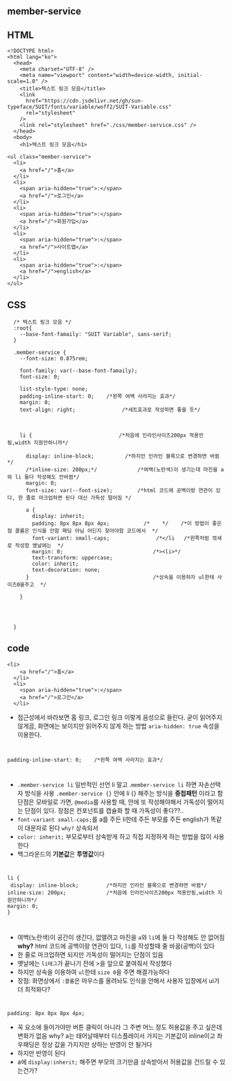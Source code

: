 ## member-service
## HTML
    <!DOCTYPE html>
    <html lang="ko">
      <head>
        <meta charset="UTF-8" />
        <meta name="viewport" content="width=device-width, initial-scale=1.0" />
        <title>텍스트 링크 모음</title>
        <link
          href="https://cdn.jsdelivr.net/gh/sun-typeface/SUIT/fonts/variable/woff2/SUIT-Variable.css"
          rel="stylesheet"
        />
        <link rel="stylesheet" href="./css/member-service.css" />
      </head>
      <body>
        <h1>텍스트 링크 모음</h1>

    <ul class="member-service">
      <li>
        <a href="/">홈</a>
      </li>
      <li>
        <span aria-hidden="true">:</span>
        <a href="/">로그인</a>
      </li>
      <li>
        <span aria-hidden="true">:</span>
        <a href="/">회원가입</a>
      </li>
      <li>
        <span aria-hidden="true">:</span>
        <a href="/">사이트맵</a>
      </li>
      <li>
        <span aria-hidden="true">:</span>
        <a href="/">english</a>
      </li>
    </ul>
   

  </body>
</html>

  ## CSS 
      /* 텍스트 링크 모음 */
      :root{
        --base-font-famaily: "SUIT Variable", sans-serif; 
      }

      .member-service {
        --font-size: 0.875rem;

        font-family: var(--base-font-famaily);
        font-size: 0;
        
        list-style-type: none;
        padding-inline-start: 0;    /*왼쪽 여백 사라지는 효과*/
        margin: 0;
        text-align: right;               /*세트효과로 작성하면 좋을 듯*/
          
                          
        
        li {                            /*처음에 인라인사이즈200px 적용안됨,width 지원안하니까*/
                  
          display: inline-block;          /*하지만 인라인 블록으로 변경하면 바뀜*/
          /*inline-size: 200px;*/             /*여백(노란색)이 생기는데 마진을 a와 li 둘다 작성해도 안바뀜*/
          margin: 0;
          font-size: var(--font-size);        /*html 코드에 공백이랑 연관이 있다, 한 줄로 마크업하면 된다 대신 가독성 떨어짐 */
          
          a {
            display: inherit;
            padding: 8px 8px 8px 4px;           /*    */    /*이 방법이 좋은 점 콜롬은 인식을 안함 패딩 아님 어딘지 찾아야함 코드에서  */
            font-variant: small-caps;               /*</li   /*왼쪽처럼 꺾새로 작성함 옜날에는  */
            margin: 0;                             /*><li>*/
            text-transform: uppercase;
            color: inherit;
            text-decoration: none;            
          }                                        /*상속을 이용하자 ul한테 사이즈0을주고  */
                                          
        } 
        
                                        
                                          
                                    
      }
## code 
    <li>
        <a href="/">홈</a>
      </li>
      <li>
        <span aria-hidden="true">:</span>
        <a href="/">로그인</a>
      </li>
- 접근성에서 바라보면 홈 링크, 로그인 링크 이렇게 음성으로 들린다.
굳이 읽어주지 않게끔, 화면에는 보이지만 읽어주지 않게 하는 방법 `aria-hidden: true` 속성을 이용한다.
#    
    padding-inline-start: 0;    /*왼쪽 여백 사라지는 효과*/
#
- `.member-service li` 일반적인 선언 li 말고 .`member-service li` 하면 자손선택자 방식을 사용 
`.member-service {}` 안에 li {} 해주는 방식을 **중첩패턴** 이라고 함
단점은 모바일로 가면, `@media`를 사용할 때, 안에 또 작성해야해서 가독성이 떨어지는 단점이 있다.
장점은 컨포넌트를 캡슐화 할 때 가독성이 좋다??..
- `font-variant small-caps;`를 a를 주든 li한테 주든 부모를 주든 english가 똑같이 대문자로 된다 `why?` 상속되서
- `color: inherit;` 부모로부터 상속받게 하고 직접 지정하게 하는 방법을 많이 사용한다
- 백그라운드의 **기본값**은 **투명값**이다
#
    li {                                             
     display: inline-block;         /*하지만 인라인 블록으로 변경하면 바뀜*/ 
    inline-size: 200px;             /*처음에 인라인사이즈200px 적용안됨,width 지원안하니까*/
    margin: 0;
    }

#
- 여백(노란색)이 공간이 생긴다, 없앨려고 마진을 `a`와 `li`에 둘 다 작성해도 안 없어짐
**why?** html 코드에 공백이랑 연관이 있다, `li`를 작성할때 줄 바꿈(공백)이 있다 
- 한 줄로 마크업하면 되지만 가독성이 떨어지는 단점이 있음
- 옛날에는 `li태그`가 끝나기 전에 >을 앞으로 붙여줘서 작성했다
- 하지만 상속을 이용하여 `ul`한테 `size 0`을 주면 해결가능하다
- 장점: 화면상에서 `:콜롬`은 마우스를 올려놔도 인식을 안해서 사용자 입장에서 ui가 더 최적화다?
#
    padding: 8px 8px 8px 4px;
- 꼭 요소에 들어가야만 버튼 클릭이 아니라 그 주변 어느 정도 허용값을 주고 싶은데 변화가 없음 why? a는 태어날때부터 디스플레이서 가지는 기본값이 inline이고 좌우패딩은 정상 값을 가지지만 상하는 반영이 안 될거다 
- 하지만 반영이 된다
- a에 `display:inherit;` 해주면 부모의 크기만큼 상속받아서 허용값을 건드릴 수 있는건가?   



